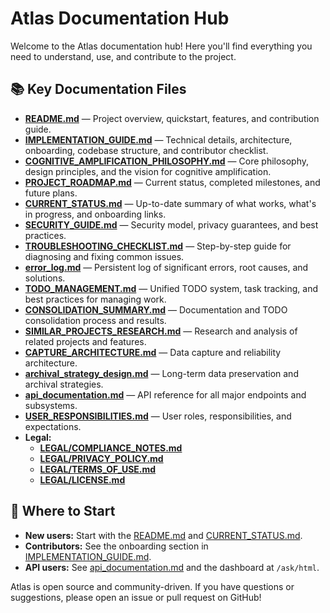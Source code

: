 # Atlas Documentation Hub

Welcome to the Atlas documentation hub! Here you'll find everything you need to understand, use, and contribute to the project.

## 📚 Key Documentation Files

- **[README.md](../README.md)** — Project overview, quickstart, features, and contribution guide.
- **[IMPLEMENTATION_GUIDE.md](IMPLEMENTATION_GUIDE.md)** — Technical details, architecture, onboarding, codebase structure, and contributor checklist.
- **[COGNITIVE_AMPLIFICATION_PHILOSOPHY.md](COGNITIVE_AMPLIFICATION_PHILOSOPHY.md)** — Core philosophy, design principles, and the vision for cognitive amplification.
- **[PROJECT_ROADMAP.md](PROJECT_ROADMAP.md)** — Current status, completed milestones, and future plans.
- **[CURRENT_STATUS.md](CURRENT_STATUS.md)** — Up-to-date summary of what works, what's in progress, and onboarding links.
- **[SECURITY_GUIDE.md](SECURITY_GUIDE.md)** — Security model, privacy guarantees, and best practices.
- **[TROUBLESHOOTING_CHECKLIST.md](TROUBLESHOOTING_CHECKLIST.md)** — Step-by-step guide for diagnosing and fixing common issues.
- **[error_log.md](error_log.md)** — Persistent log of significant errors, root causes, and solutions.
- **[TODO_MANAGEMENT.md](TODO_MANAGEMENT.md)** — Unified TODO system, task tracking, and best practices for managing work.
- **[CONSOLIDATION_SUMMARY.md](CONSOLIDATION_SUMMARY.md)** — Documentation and TODO consolidation process and results.
- **[SIMILAR_PROJECTS_RESEARCH.md](SIMILAR_PROJECTS_RESEARCH.md)** — Research and analysis of related projects and features.
- **[CAPTURE_ARCHITECTURE.md](CAPTURE_ARCHITECTURE.md)** — Data capture and reliability architecture.
- **[archival_strategy_design.md](archival_strategy_design.md)** — Long-term data preservation and archival strategies.
- **[api_documentation.md](api_documentation.md)** — API reference for all major endpoints and subsystems.
- **[USER_RESPONSIBILITIES.md](USER_RESPONSIBILITIES.md)** — User roles, responsibilities, and expectations.
- **Legal:**
  - **[LEGAL/COMPLIANCE_NOTES.md](../LEGAL/COMPLIANCE_NOTES.md)**
  - **[LEGAL/PRIVACY_POLICY.md](../LEGAL/PRIVACY_POLICY.md)**
  - **[LEGAL/TERMS_OF_USE.md](../LEGAL/TERMS_OF_USE.md)**
  - **[LEGAL/LICENSE.md](../LEGAL/LICENSE.md)**

## 🧭 Where to Start
- **New users:** Start with the [README.md](../README.md) and [CURRENT_STATUS.md](CURRENT_STATUS.md).
- **Contributors:** See the onboarding section in [IMPLEMENTATION_GUIDE.md](IMPLEMENTATION_GUIDE.md#contributor-onboarding--first-steps).
- **API users:** See [api_documentation.md](api_documentation.md) and the dashboard at `/ask/html`.

Atlas is open source and community-driven. If you have questions or suggestions, please open an issue or pull request on GitHub! 